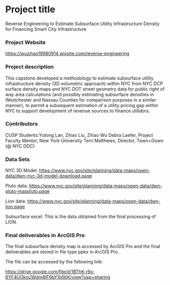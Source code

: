# Project title
Reverse Engineering to Estimate Subsurface Utility Infrastructure Density for Financing Smart City Infrastructure

### Project Website
https://wuzihao19980914.wixsite.com/reverse-engineering

### Project description
This capstone developed a methodology to estimate subsurface utility infrastructure density (3D volumetric approach) within NYC from NYC DCP surface density maps and NYC DOT street geometry data for public right of way area calculations (and possibly estimating subsurface densities in Westchester and Nassau Counties for comparison purposes in a similar manner), to permit a subsequent estimation of a utility pricing gap within NYC to support development of revenue sources to finance utilidors. 

### Contributors
CUSP Students:Yutong Lan, Zihao Liu, Zihao Wu
Debra Laefer, Project Faculty Mentor, New York University
Terri Matthews, Director, Town+Gown (@ NYC DDC)

### Data Sets
NYC 3D Model:
https://www.nyc.gov/site/planning/data-maps/open-data/dwn-nyc-3d-model-download.page

Pluto data:
https://www.nyc.gov/site/planning/data-maps/open-data/dwn-pluto-mappluto.page

Lion data:
https://www.nyc.gov/site/planning/data-maps/open-data/dwn-lion.page

Subsurface excel: This is the data obtained from the final processing of LION.

### Final deliverables in ArcGIS Pro
The final subsurface density map is accessed by ArcGIS Pro and the final deliverables are stored in file type ppkx in ArcGIS Pro.

The file can be accessed by the following link:

https://drive.google.com/file/d/1BThK-r6s-6YF4UOksUWdm8IF6bY1p5bK/view?usp=sharing
